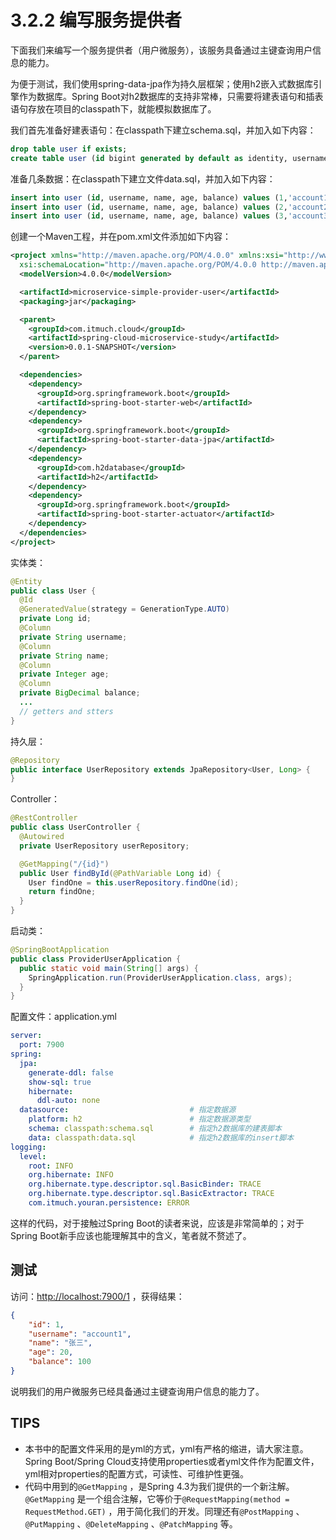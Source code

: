 # 3.2.2 编写服务提供者

下面我们来编写一个服务提供者（用户微服务），该服务具备通过主键查询用户信息的能力。

为便于测试，我们使用spring-data-jpa作为持久层框架；使用h2嵌入式数据库引擎作为数据库。Spring Boot对h2数据库的支持非常棒，只需要将建表语句和插表语句存放在项目的classpath下，就能模拟数据库了。

我们首先准备好建表语句：在classpath下建立schema.sql，并加入如下内容：

```sql
drop table user if exists;
create table user (id bigint generated by default as identity, username varchar(40), name varchar(20), age int(3), balance decimal(10,2), primary key (id));
```

准备几条数据：在classpath下建立文件data.sql，并加入如下内容：

```sql
insert into user (id, username, name, age, balance) values (1,'account1', '张三',20, 100.00);
insert into user (id, username, name, age, balance) values (2,'account2', '李四',28, 180.00);
insert into user (id, username, name, age, balance) values (3,'account3', '王五',32, 280.00);
```

创建一个Maven工程，并在pom.xml文件添加如下内容：

```xml
<project xmlns="http://maven.apache.org/POM/4.0.0" xmlns:xsi="http://www.w3.org/2001/XMLSchema-instance"
  xsi:schemaLocation="http://maven.apache.org/POM/4.0.0 http://maven.apache.org/xsd/maven-4.0.0.xsd">
  <modelVersion>4.0.0</modelVersion>

  <artifactId>microservice-simple-provider-user</artifactId>
  <packaging>jar</packaging>

  <parent>
    <groupId>com.itmuch.cloud</groupId>
    <artifactId>spring-cloud-microservice-study</artifactId>
    <version>0.0.1-SNAPSHOT</version>
  </parent>

  <dependencies>
    <dependency>
      <groupId>org.springframework.boot</groupId>
      <artifactId>spring-boot-starter-web</artifactId>
    </dependency>
    <dependency>
      <groupId>org.springframework.boot</groupId>
      <artifactId>spring-boot-starter-data-jpa</artifactId>
    </dependency>
    <dependency>
      <groupId>com.h2database</groupId>
      <artifactId>h2</artifactId>
    </dependency>
    <dependency>
      <groupId>org.springframework.boot</groupId>
      <artifactId>spring-boot-starter-actuator</artifactId>
    </dependency>
  </dependencies>
</project>
```

实体类：

```java
@Entity
public class User {
  @Id
  @GeneratedValue(strategy = GenerationType.AUTO)
  private Long id;
  @Column
  private String username;
  @Column
  private String name;
  @Column
  private Integer age;
  @Column
  private BigDecimal balance;
  ...
  // getters and stters
}
```

持久层：

```java
@Repository
public interface UserRepository extends JpaRepository<User, Long> {
}
```

Controller：

```java
@RestController
public class UserController {
  @Autowired
  private UserRepository userRepository;

  @GetMapping("/{id}")
  public User findById(@PathVariable Long id) {
    User findOne = this.userRepository.findOne(id);
    return findOne;
  }
}
```

启动类：

```java
@SpringBootApplication
public class ProviderUserApplication {
  public static void main(String[] args) {
    SpringApplication.run(ProviderUserApplication.class, args);
  }
}
```

配置文件：application.yml

```yaml
server:
  port: 7900
spring:
  jpa:
    generate-ddl: false
    show-sql: true
    hibernate:
      ddl-auto: none
  datasource:                           # 指定数据源
    platform: h2                        # 指定数据源类型
    schema: classpath:schema.sql        # 指定h2数据库的建表脚本
    data: classpath:data.sql            # 指定h2数据库的insert脚本
logging:
  level:
    root: INFO
    org.hibernate: INFO
    org.hibernate.type.descriptor.sql.BasicBinder: TRACE
    org.hibernate.type.descriptor.sql.BasicExtractor: TRACE
    com.itmuch.youran.persistence: ERROR
```

这样的代码，对于接触过Spring Boot的读者来说，应该是非常简单的；对于Spring Boot新手应该也能理解其中的含义，笔者就不赘述了。




## 测试

访问：[http://localhost:7900/1](http://localhost:7900/1) ，获得结果：

```json
{
    "id": 1,
    "username": "account1",
    "name": "张三",
    "age": 20,
    "balance": 100
}
```

说明我们的用户微服务已经具备通过主键查询用户信息的能力了。



## TIPS

* 本书中的配置文件采用的是yml的方式，yml有严格的缩进，请大家注意。Spring Boot/Spring Cloud支持使用properties或者yml文件作为配置文件，yml相对properties的配置方式，可读性、可维护性更强。
* 代码中用到的`@GetMapping` ，是Spring 4.3为我们提供的一个新注解。`@GetMapping` 是一个组合注解，它等价于`@RequestMapping(method = RequestMethod.GET)` ，用于简化我们的开发。同理还有`@PostMapping` 、`@PutMapping` 、`@DeleteMapping` 、`@PatchMapping` 等。